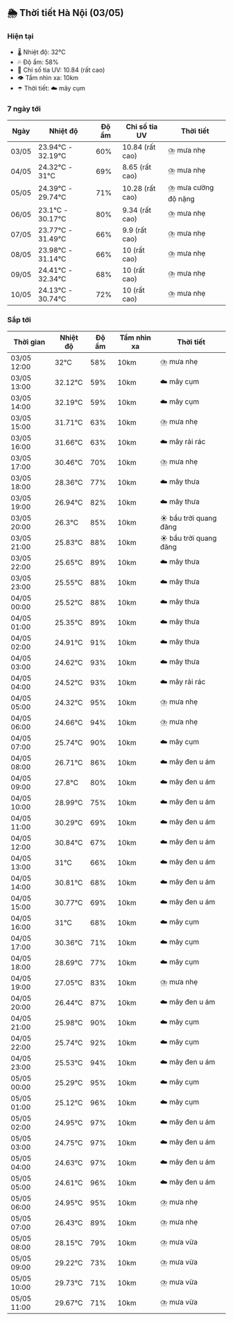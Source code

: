 ## 🌦️ Thời tiết Hà Nội (03/05)

### Hiện tại

- 🌡️ Nhiệt độ: 32℃
- 💦 Độ ẩm: 58%
- 🌟 Chỉ số tia UV: 10.84 (rất cao)
- 👁️ Tầm nhìn xa: 10km
- ☂️ Thời tiết: ☁️ mây cụm

### 7 ngày tới

| Ngày | Nhiệt độ | Độ ẩm | Chỉ số tia UV | Thời tiết |
| --- | --- | --- | --- | --- |
| 03/05 | 23.94℃ - 32.19℃ | 60% | 10.84 (rất cao) | ⛈️ mưa nhẹ |
| 04/05 | 24.32℃ - 31℃ | 69% | 8.65 (rất cao) | ⛈️ mưa nhẹ |
| 05/05 | 24.39℃ - 29.74℃ | 71% | 10.28 (rất cao) | ⛈️ mưa cường độ nặng |
| 06/05 | 23.1℃ - 30.17℃ | 80% | 9.34 (rất cao) | ⛈️ mưa nhẹ |
| 07/05 | 23.77℃ - 31.49℃ | 66% | 9.9 (rất cao) | ⛈️ mưa nhẹ |
| 08/05 | 23.98℃ - 31.14℃ | 66% | 10 (rất cao) | ⛈️ mưa nhẹ |
| 09/05 | 24.41℃ - 32.34℃ | 68% | 10 (rất cao) | ⛈️ mưa nhẹ |
| 10/05 | 24.13℃ - 30.74℃ | 72% | 10 (rất cao) | ⛈️ mưa nhẹ |

### Sắp tới

| Thời gian | Nhiệt độ | Độ ẩm | Tầm nhìn xa | Thời tiết |
| --- | --- | --- | --- | --- |
| 03/05 12:00 | 32℃ | 58% | 10km | ⛈️ mưa nhẹ |
| 03/05 13:00 | 32.12℃ | 59% | 10km | ☁️ mây cụm |
| 03/05 14:00 | 32.19℃ | 59% | 10km | ☁️ mây cụm |
| 03/05 15:00 | 31.71℃ | 63% | 10km | ⛈️ mưa nhẹ |
| 03/05 16:00 | 31.66℃ | 63% | 10km | ☁️ mây rải rác |
| 03/05 17:00 | 30.46℃ | 70% | 10km | ⛈️ mưa nhẹ |
| 03/05 18:00 | 28.36℃ | 77% | 10km | ☁️ mây thưa |
| 03/05 19:00 | 26.94℃ | 82% | 10km | ☁️ mây thưa |
| 03/05 20:00 | 26.3℃ | 85% | 10km | ☀️ bầu trời quang đãng |
| 03/05 21:00 | 25.83℃ | 88% | 10km | ☀️ bầu trời quang đãng |
| 03/05 22:00 | 25.65℃ | 89% | 10km | ☁️ mây thưa |
| 03/05 23:00 | 25.55℃ | 88% | 10km | ☁️ mây thưa |
| 04/05 00:00 | 25.52℃ | 88% | 10km | ☁️ mây thưa |
| 04/05 01:00 | 25.35℃ | 89% | 10km | ☁️ mây thưa |
| 04/05 02:00 | 24.91℃ | 91% | 10km | ☁️ mây thưa |
| 04/05 03:00 | 24.62℃ | 93% | 10km | ☁️ mây thưa |
| 04/05 04:00 | 24.52℃ | 93% | 10km | ☁️ mây rải rác |
| 04/05 05:00 | 24.32℃ | 95% | 10km | ⛈️ mưa nhẹ |
| 04/05 06:00 | 24.66℃ | 94% | 10km | ⛈️ mưa nhẹ |
| 04/05 07:00 | 25.74℃ | 90% | 10km | ☁️ mây cụm |
| 04/05 08:00 | 26.71℃ | 86% | 10km | ☁️ mây đen u ám |
| 04/05 09:00 | 27.8℃ | 80% | 10km | ☁️ mây đen u ám |
| 04/05 10:00 | 28.99℃ | 75% | 10km | ☁️ mây đen u ám |
| 04/05 11:00 | 30.29℃ | 69% | 10km | ☁️ mây đen u ám |
| 04/05 12:00 | 30.84℃ | 67% | 10km | ☁️ mây đen u ám |
| 04/05 13:00 | 31℃ | 66% | 10km | ☁️ mây đen u ám |
| 04/05 14:00 | 30.81℃ | 68% | 10km | ☁️ mây đen u ám |
| 04/05 15:00 | 30.77℃ | 69% | 10km | ☁️ mây đen u ám |
| 04/05 16:00 | 31℃ | 68% | 10km | ☁️ mây cụm |
| 04/05 17:00 | 30.36℃ | 71% | 10km | ☁️ mây cụm |
| 04/05 18:00 | 28.69℃ | 77% | 10km | ☁️ mây cụm |
| 04/05 19:00 | 27.05℃ | 83% | 10km | ⛈️ mưa nhẹ |
| 04/05 20:00 | 26.44℃ | 87% | 10km | ☁️ mây đen u ám |
| 04/05 21:00 | 25.98℃ | 90% | 10km | ☁️ mây cụm |
| 04/05 22:00 | 25.74℃ | 92% | 10km | ☁️ mây cụm |
| 04/05 23:00 | 25.53℃ | 94% | 10km | ☁️ mây đen u ám |
| 05/05 00:00 | 25.29℃ | 95% | 10km | ☁️ mây cụm |
| 05/05 01:00 | 25.12℃ | 96% | 10km | ☁️ mây cụm |
| 05/05 02:00 | 24.95℃ | 97% | 10km | ☁️ mây đen u ám |
| 05/05 03:00 | 24.75℃ | 97% | 10km | ☁️ mây đen u ám |
| 05/05 04:00 | 24.63℃ | 97% | 10km | ☁️ mây đen u ám |
| 05/05 05:00 | 24.61℃ | 96% | 10km | ☁️ mây đen u ám |
| 05/05 06:00 | 24.95℃ | 95% | 10km | ⛈️ mưa nhẹ |
| 05/05 07:00 | 26.43℃ | 89% | 10km | ⛈️ mưa nhẹ |
| 05/05 08:00 | 28.15℃ | 79% | 10km | ⛈️ mưa vừa |
| 05/05 09:00 | 29.22℃ | 73% | 10km | ⛈️ mưa vừa |
| 05/05 10:00 | 29.73℃ | 71% | 10km | ⛈️ mưa vừa |
| 05/05 11:00 | 29.67℃ | 71% | 10km | ⛈️ mưa vừa |

